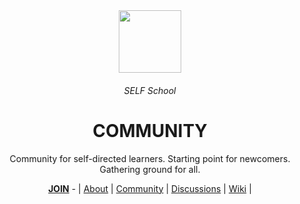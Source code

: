 <div align="center">
  <img height="100" src="https://user-images.githubusercontent.com/91491726/198132820-3e7ae293-8f16-4af5-9d00-8f7e08f75542.png"/>
  <h6>SELF School</h6>
  <h1>COMMUNITY</h1>
  <p>Community for self-directed learners. Starting point for newcomers. Gathering ground for all.</p>
  <a href="https://github.com/SELFSchool/.github/blob/main/JOIN.md"><b>JOIN</b></a> - | <a href="https://github.com/SELFSchool/.github">About</a> | <a href="https://github.com/SELFSchool/community">Community</a> | <a href="https://github.com/orgs/SELFSchool/discussions">Discussions</a> | <a href="https://github.com/SELFSchool/community/wiki">Wiki</a>  | 

